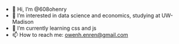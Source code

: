 - 👋 Hi, I’m @608ohenry
- 👀 I’m interested in data science and economics, studying at UW-Madison
- 🌱 I’m currently learning css and js
- 📫 How to reach me: owenh.enren@gmail.com

<!---
608ohenry/608ohenry is a ✨ special ✨ repository because its `README.md` (this file) appears on your GitHub profile.
You can click the Preview link to take a look at your changes.
--->
